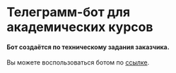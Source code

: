 # Телеграмм-бот для академических курсов
#### Бот создаётся по техническому задания заказчика.

Вы можете воспользоваться ботом по [ссылке](https://t.me/DarkSkill_bot).

